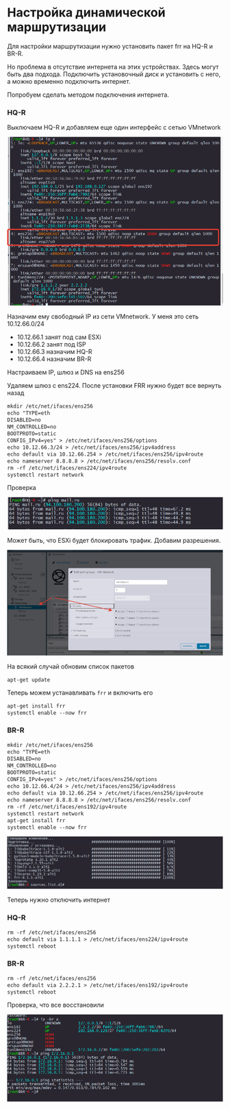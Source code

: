 # Настройка динамической маршрутизации

Для настройки маршрутизации нужно установить пакет frr на HQ-R и BR-R.

Но проблема в отсутствие интернета на этих устройствах. Здесь могут быть два подхода. Подключить установочный диск и установить с него, а можно временно подключить интернет.

Попробуем сделать методом подключения интернета.

### HQ-R

Выключаем HQ-R и добавляем еще один интерфейс с сетью VMnetwork

<p align="center">
  <img src="./pic1.png">
</p>

Назначим ему свободный IP из сети VMnetwork. У меня это сеть 10.12.66.0/24

- 10.12.66.1 занят под сам ESXi
- 10.12.66.2 занят под ISP
- 10.12.66.3 назначим HQ-R
- 10.12.66.4 назначим BR-R

Настраиваем IP, шлюз и DNS на ens256

Удаляем шлюз с ens224. После установки FRR нужно будет все вернуть назад


```
mkdir /etc/net/ifaces/ens256
echo "TYPE=eth
DISABLED=no
NM_CONTROLLED=no
BOOTPROTO=static
CONFIG_IPv4=yes" > /etc/net/ifaces/ens256/options
echo 10.12.66.3/24 > /etc/net/ifaces/ens256/ipv4address
echo default via 10.12.66.254 > /etc/net/ifaces/ens256/ipv4route
echo nameserver 8.8.8.8 > /etc/net/ifaces/ens256/resolv.conf
rm -rf /etc/net/ifaces/ens224/ipv4route
systemctl restart network
```

Проверка

<p align="center">
  <img src="./pic2.png">
</p>

Может быть, что ESXi будет блокировать трафик. Добавим разрешения.

<p align="center">
  <img src="./pic3.png">
</p>

На всякий случай обновим список пакетов

```
apt-get update
```

Теперь можем устанавливать `frr` и включить его

```
apt-get install frr
systemctl enable --now frr
```

### BR-R

```
mkdir /etc/net/ifaces/ens256
echo "TYPE=eth
DISABLED=no
NM_CONTROLLED=no
BOOTPROTO=static
CONFIG_IPv4=yes" > /etc/net/ifaces/ens256/options
echo 10.12.66.4/24 > /etc/net/ifaces/ens256/ipv4address
echo default via 10.12.66.254 > /etc/net/ifaces/ens256/ipv4route
echo nameserver 8.8.8.8 > /etc/net/ifaces/ens256/resolv.conf
rm -rf /etc/net/ifaces/ens192/ipv4route
systemctl restart network
apt-get install frr
systemctl enable --now frr
```

<p align="center">
  <img src="./pic4.png">
</p>

Теперь нужно отключить интернет


### HQ-R

```
rm -rf /etc/net/ifaces/ens256
echo default via 1.1.1.1 > /etc/net/ifaces/ens224/ipv4route
systemctl reboot
```

### BR-R

```
rm -rf /etc/net/ifaces/ens256
echo default via 2.2.2.1 > /etc/net/ifaces/ens192/ipv4route
systemctl reboot
```

Проверка, что все восстановили

<p align="center">
  <img src="./pic5.png">
</p>